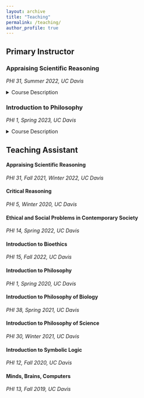 ```yaml
---
layout: archive
title: "Teaching"
permalink: /teaching/
author_profile: true
---
```


## Primary Instructor
### Appraising Scientific Reasoning

_PHI 31, Summer 2022, UC Davis_

<details>
<summary>Course Description</summary>
  
<blockquote>
Science is in every corner of our daily lives, but how do we approach it? Modern science is so vast that even scientists can master only a fraction of the body of scientific knowledge. We can study scientific knowledge, but at the same time, we can also ask how science  works, or more specifically, how scientists reason. This course will provide an introduction to reasoning in science, which some refer to as ‘the scientific method.’ The specific questions we will ask include the following: What makes science so significant? What types of reasoning are valid? How does society impact science? To this end, we will delve deep into key concepts in scientific reasoning such as ‘experimentation’, ‘big data’, ‘deduction’, ‘fallacy’, ‘variable’, ‘causation’, ‘scientific theory’, etc. The learning objectives include developing basic scientific literacy and your abilities to: understand how reasoning in modern science works; critically approach new scientific works as a non-specialist; understand the historical, philosophical, and social background of scientific reasoning; express your ideas through critical writing that engages with science and its methodology.
  
 </blockquote>
  
</details>

### Introduction to Philosophy

_PHI 1, Spring 2023, UC Davis_

<details>
<summary>Course Description</summary>
  
<blockquote>
This course offers a thematic introduction to philosophy; we will go through various fundamental philosophical topics, such as knowledge, mind, self, reality, race, morality, and the meaning of life. The objective of this course is not to _tell_ you the definitive answers to philosophical questions. Instead, we aim to equip you with the necessary _tools_ to navigate through philosophical questions independently. The learning objectives of this course thus include developing abilities to: understand basic philosophical concepts and apply them in concrete situations; analyze the basic arguments in some main areas of philosophy and critically assess them; reflect on your philosophical views and present your own philosophical argument; express your ideas through critical writing that engages with philosophical materials.
  
 </blockquote>
  
</details>

## Teaching Assistant 

#### Appraising Scientific Reasoning

_PHI 31, Fall 2021, Winter 2022, UC Davis_

#### Critical Reasoning

_PHI 5, Winter 2020, UC Davis_

#### Ethical and Social Problems in Contemporary Society

_PHI 14, Spring 2022, UC Davis_

#### Introduction to Bioethics

_PHI 15, Fall 2022, UC Davis_

#### Introduction to Philosophy

_PHI 1, Spring 2020, UC Davis_

#### Introduction to Philosophy of Biology 

_PHI 38, Spring 2021, UC Davis_

#### Introduction to Philosophy of Science 

_PHI 30, Winter 2021, UC Davis_

#### Introduction to Symbolic Logic

_PHI 12, Fall 2020, UC Davis_

#### Minds, Brains, Computers

_PHI 13, Fall 2019, UC Davis_








<!--
{% include base_path %}

{% for post in site.teaching reversed %}
  {% include archive-single.html %}
{% endfor %}
-->
